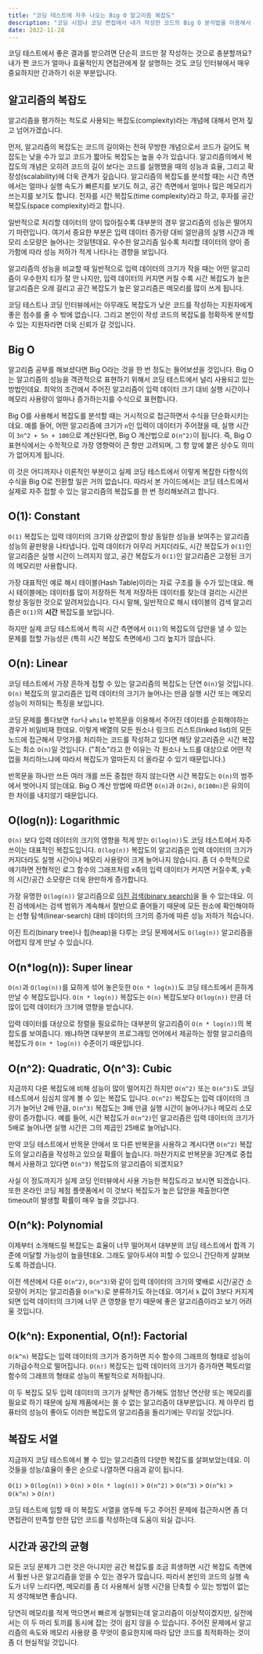 ```yaml
---
title: "코딩 테스트에 자주 나오는 Big O 알고리즘 복잡도"
description: "코딩 시험나 코딩 면접에서 내가 작성한 코드의 Big O 분석법을 이용해서 분석해볼까요?"
date: 2022-11-28
---
```


코딩 테스트에서 좋은 결과를 받으려면 단순히 코드만 잘 작성하는 것으로 충분할까요?
내가 짠 코드가 얼마나 효율적인지 면접관에게 잘 설명하는 것도 코딩 인터뷰에서 매우 중요하지만 간과하기 쉬운 부분입니다.

## 알고리즘의 복잡도

알고리즘을 평가하는 척도로 사용되는 복잡도(complexity)라는 개념에 대해서 먼저 짚고 넘어가겠습니다.

먼저, 알고리즘의 복잡도는 코드의 길이와는 전혀 무방한 개념으로서 코드가 길어도 복잡도는 낮을 수가 있고 코드가 짧아도 복잡도는 높을 수가 있습니다.
알고리즘의에서 복잡도의 개념은 오히려 코드의 길이 보다는 코드를 실행했을 때의 성능과 효율, 그리고 확장성(scalability)에 더욱 관계가 깊습니다.
알고리즘의 복잡도를 분석할 때는 시간 측면에서는 얼마나 실행 속도가 빠른지를 보기도 하고, 공간 측면에서 얼마나 많은 메모리가 쓰는지를 보기도 합니다.
전자를 시간 복잡도(time complexity)라고 하고, 후자를 공간 복잡도(space complexity)라고 합니다.

일반적으로 처리할 데이터의 양이 많아질수록 대부분의 경우 알고리즘의 성능은 떨어지기 마련입니다.
여기서 중요한 부분은 입력 데이터 증가량 대비 얼만큼의 실행 시간과 메모리 소모량은 늘어나는 것일텐데요.
우수한 알고리즘 일수록 처리할 데이터의 양이 증가함에 따라 성능 저하가 적게 나타나는 경향을 보입니다.

알고리즘의 성능을 비교할 때 일반적으로 입력 데이터의 크기가 작을 때는 어떤 알고리즘이 우수한지 티가 잘 안 나지만,
입력 데이터의 커지면 커질 수록 시간 복잡도가 높은 알고리즘은 오래 걸리고 공간 복잡도가 높은 알고리즘은 메모리를 많이 쓰게 됩니다.

코딩 테스트나 코딩 인터뷰에서는 아무래도 복잡도가 낮은 코드를 작성하는 지원자에게 좋은 점수를 줄 수 밖에 없습니다.
그리고 본인이 작성 코드의 복잡도를 정확하게 분석할 수 있는 지원자라면 더욱 신뢰가 갈 것입니다.

## Big O

알고리즘 공부를 해보셨다면 Big O라는 것을 한 번 정도는 들어보셨을 것입니다.
Big O는 알고리즘의 성능을 객관적으로 표현하기 위해서 코딩 테스트에서 널리 사용되고 있는 방법인데요.
최악의 조건에서 주어진 알고리즘이 입력 데이터 크기 대비 실행 시간이나 메모리 사용량이 얼마나 증가하는지를 수식으로 표현합니다.

Big O를 사용해서 복잡도를 분석할 때는 거시적으로 접근하면서 수식을 단순화시키는데요.
예를 들어, 어떤 알고리즘에 크기가 `n`인 입력이 데이터가 주어졌을 때, 실행 시간이 `3n^2 + 5n + 100`으로 계산된다면, Big O 계산법으로 `O(n^2)`이 됩니다.
즉, Big O 표현식에서는 수학적으로 가장 영향력이 큰 항만 고려되며, 그 항 앞에 붙은 상수도 의미가 없어지게 됩니다.

이 것은 어디까지나 이론적인 부분이고 실제 코딩 테스트에서 이렇게 복잡한 다항식의 수식을 Big O로 전환할 일은 거의 없습니다.
따라서 본 가이드에서는 코딩 테스트에서 실제로 자주 접할 수 있는 알고리즘의 복잡도를 한 번 정리해보려고 합니다.

## O(1): Constant

`O(1)` 복잡도는 입력 데이터의 크기와 상관없이 항상 동일한 성능을 보여주는 알고리즘 성능의 끝판왕을 나타냅니다.
입력 데이터가 아무리 커지더라도, 시간 복잡도가 `O(1)`인 알고리즘은 실행 시간이 느려지지 않고, 공간 복잡도가 `O(1)`인 알고리즘은 고정된 크기의 메모리만 사용합니다.

가장 대표적인 예로 해시 테이블(Hash Table)이라는 자료 구조를 들 수가 있는데요.
해시 테이블에는 데이터를 많이 저장하든 적게 저장하든 데이터를 찾는데 걸리는 시간은 항상 동일한 것으로 알려져있습니다.
다시 말해, 일반적으로 해시 테이블의 검색 알고리즘은 `O(1)`의 **시간** 복잡도를 보입니다.

하지만 실제 코딩 테스트에서 특히 시간 측면에서 `O(1)`의 복잡도의 답안을 낼 수 있는 문제를 접할 가능성은 (특히 시간 복잡도 측면에서) 그리 높지가 않습니다.

## O(n): Linear

코딩 테스트에서 가장 흔하게 접할 수 있는 알고리즘의 복잡도는 단연 `O(n)`일 것입니다.
`O(n)` 복잡도의 알고리즘은 입력 데이터의 크기가 늘어나는 만큼 실행 시간 또는 메모리 성능이 저하되는 특징을 보입니다.

코딩 문제를 풀다보면 `for`나 `while` 반목문을 이용해서 주어진 데이터를 순회해야하는 경우가 비일비재 한데요.
이렇게 배열의 모든 원소나 링크드 리스트(linked list)의 모든 노드에 접근해서 무엇가를 처리하는 코드를 작성하고 있다면 해당 알고리즘은 시간 복잡도는 최소 `O(n)`일 것입니다. ("최소"라고 한 이유는 각 원소나 노드를 대상으로 어떤 작업을 처리하느냐에 따라서 복잡도가 얼마든지 더 올라갈 수 있기 때문입니다.)

반목문을 하나만 쓰든 여러 개를 쓰든 중첩만 하지 않는다면 시간 복잡도는 `O(n)`의 범주에서 벗어나지 않는데요.
Big O 계산 방법에 따르면 `O(n)`과 `O(2n)`, `O(100n)`은 유의미한 차이를 내지않기 때문입니다.

## O(log(n)): Logarithmic

`O(n)` 보다 입력 데이터의 크기의 영향을 적게 받는 `O(log(n))`도 코딩 테스트에서 자주 쓰이는 대표적인 복잡도입니다.
`O(log(n))` 복잡도의 알고리즘은 입력 데이터의 크기가 커지더라도 실행 시간이나 메모리 사용량이 크게 늘어나지 않습니다.
좀 더 수학적으로 얘기하면 전형적인 로그 함수의 그래프처럼 x축의 입력 데이터가 커지면 커질수록, y축의 시간/공간 소모량은 더욱 완만하게 증가합니다.

가장 유명한 `O(log(n))` 알고리즘으로 [이진 검색(binary search)](/algorithms/binary-search)을 들 수 있는데요.
이진 검색에서는 검색 범위가 계속해서 절반으로 줄어들기 때문에 모든 원소에 확인해야하는 선형 탐색(linear-search) 대비 데이터의 크기의 증가에 따른 성능 저하가 적습니다.

이진 트리(binary tree)나 힙(heap)을 다루는 코딩 문제에서도 `O(log(n))` 알고리즘을 어렵지 않게 만날 수 있습니다.

## O(n\*log(n)): Super linear

`O(n)`과 `O(log(n))`를 묘하게 섞어 놓은듯한 `O(n * log(n))`도 코딩 테스트에서 흔하게 만날 수 복잡도입니다.
`O(n * log(n))` 복잡도는 `O(n)` 복잡도보다 `O(log(n))` 만큼 더 많이 입력 데이터가 크기에 영향을 받습니다.

입력 데이터를 대상으로 정렬을 필요로하는 대부분의 알고리즘이 `O(n * log(n))`의 복잡도를 보여줍니다.
왜냐하면 대부분의 프로그래밍 언어에서 제공하는 정렬 알고리즘의 복잡도가 `O(n * log(n))` 수준이기 때문입니다.

## O(n^2): Quadratic, O(n^3): Cubic

지금까지 다룬 복잡도에 비해 성능이 많이 떨어지긴 하지만 `O(n^2)` 또는 `O(n^3)`도 코딩 테스트에서 심심치 않게 볼 수 있는 복잡도 입니다.
`O(n^2)` 복잡도는 입력 데이터의 크기가 늘어난 2배 만큼, `O(n^3)` 복잡도는 3배 만큼 실행 시간이 늘어나거나 메모리 소모량이 증가합니다.
예를 들어, 시간 복잡도가 `O(n^2)`인 알고리즘은 입력 데이터의 크기가 5배로 늘어나면 실행 시간은 그의 제곱인 25배로 늘어납니다.

만약 코딩 테스트에서 반목문 안에서 또 다른 반복문을 사용하고 계시다면 `O(n^2)` 복잡도의 알고리즘을 작성하고 있으실 확률이 높습니다.
마찬가지로 반복문을 3단계로 중첩해서 사용하고 있다면 `O(n^3)` 복잡도의 알고리즘이 되겠지요?

사실 이 정도까지가 실제 코딩 인터뷰에서 사용 가능한 복잡도라고 보시면 되겠습니다.
또한 온라인 코딩 체점 플랫폼에서 이 것보다 복잡도가 높은 답안을 제출한다면 timeout이 발생할 확률이 매우 높을 것입니다.

## O(n^k): Polynomial

이제부터 소개해드릴 복잡도는 효율이 너무 떨어져서 대부분의 코딩 테스트에서 합격 기준에 미달할 가능성이 높을텐데요.
그래도 알아두셔야 피할 수 있으니 간단하게 살펴보도록 하겠습니다.

이전 섹션에서 다룬 `O(n^2)`, `O(n^3)`와 같이 입력 데이터의 크기의 몇배로 시간/공간 소모량이 커지는 알고리즘을 `O(n^k)`로 분류하기도 하는데요.
여기서 `k` 값이 3보다 커지게되면 입력 데이터의 크기에 너무 큰 영향을 받기 때문에 좋은 알고리즘이라고 보기 어려울 것입니다.

## O(k^n): Exponential, O(n!): Factorial

`O(k^n)` 복잡도는 입력 데이터의 크기가 증가하면 지수 함수의 그래프의 형태로 성능이 기하급수적으로 떨어집니다.
`O(n!)` 복잡도는 입력 데이터의 크기가 증가하면 팩토리얼 함수의 그래프의 형태로 성능이 폭발적으로 저하됩니다.

이 두 복잡도 모두 입력 데이터의 크기가 살짝만 증가해도 엄청난 연산량 또는 메모리를 필요로 하기 때문에 실제 제품에서는 쓸 수 없는 알고리즘이 대부분입니다.
제 아무리 컴퓨터의 성능이 좋아도 이러한 복잡도의 알고리즘을 돌리기에는 무리일 것입니다.

## 복잡도 서열

지금까지 코딩 테스트에서 볼 수 있는 알고리즘의 다양한 복잡도를 살펴보았는데요.
이 것들을 성능/효율이 좋은 순으로 나열하면 다음과 같이 됩니다.

`O(1)` > `O(log(n))` > `O(n)` > `O(n * log(n))` > `O(n^2)` > `O(n^3)` > `O(n^k)` > `O(k^n)` > `O(n!)`

코딩 테스트에 임할 때 이 복잡도 서열을 염두해 두고 주어진 문제에 접근하시면 좀 더 면접관이 만족할 만한 답안 코드를 작성하는데 도움이 되실 겁니다.

## 시간과 공간의 균형

모든 코딩 문제가 그런 것은 아니지만 공간 복잡도를 조금 희생하면 시간 복잡도 측면에서 훨씬 나은 알고리즘을 얻을 수 있는 경우가 많습니다.
따라서 본인의 코드의 실행 속도가 너무 느리다면, 메모리를 좀 더 사용해서 실행 시간을 단축할 수 있는 방법이 없는지 생각해보면 좋습니다.

당연히 메모리를 적게 먹으면서 빠르게 실행되는데 알고리즘이 이상적이겠지만, 실전에서는 이 두 마리 토끼를 동시에 잡는 것이 쉽지 않을 수 있습니다.
주어진 문제에서 알고리즘의 속도와 메모리 사용량 중 무엇이 중요한지에 따라 답안 코드를 최적화하는 것이 좀 더 현실적일 것입니다.
